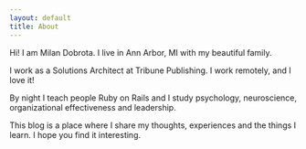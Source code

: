 ```yaml
---
layout: default
title: About
---
```


Hi! I am Milan Dobrota. I live in Ann Arbor, MI with my beautiful family.

I work as a Solutions Architect at Tribune Publishing. I work remotely, and I love it!

By night I teach people Ruby on Rails and I study psychology, neuroscience, organizational effectiveness and leadership.

This blog is a place where I share my thoughts, experiences and the things I learn. I hope you find it interesting.
